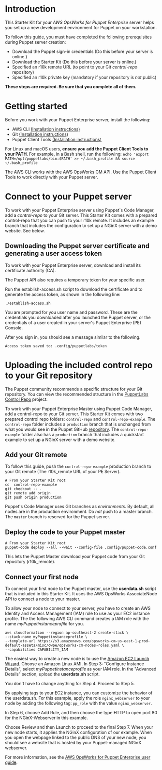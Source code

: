 Introduction
============

This Starter Kit for your _AWS OpsWorks for Puppet Enterprise_ server helps you set up a new development environment for Puppet on your workstation.

To follow this guide, you must have completed the following prerequisites during Puppet server creation:

- Download the Puppet sign-in credentials (Do this before your server is online.)
- Download the Starter Kit (Do this before your server is online.)
- Specified an r10k remote URL (to point to your Git _control-repo_ repository)
- Specified an r10k private key (mandatory if your repository is _not_ public)

**These steps are required. Be sure that you complete all of them.**


Getting started
===============

Before you work with your Puppet Enterprise server, install the following:

- AWS CLI [(Installation instructions)](http://docs.aws.amazon.com/cli/latest/userguide/installing.html)
- Git [(Installation instructions)](https://git-scm.com/book/en/v2/Getting-Started-Installing-Git)
- Puppet Client Tools [(Installation instructions)](https://puppet.com/download-puppet-enterprise-client-tools)

For Linux and macOS users, **ensure you add the Puppet Client Tools to your PATH**. For example, in a Bash shell, run the following: `echo 'export PATH=/opt/puppetlabs/bin:$PATH' >> ~/.bash_profile && source ~/.bash_profile`

The AWS CLI works with the AWS OpsWorks CM API. Use the Puppet Client Tools to work directly with your Puppet server.


Connect to your Puppet server
=============================
To work with your Puppet Enterprise server using Puppet´s Code Manager, add a _control-repo_ to your Git server. This Starter Kit comes with a prepared control-repo that you can push to your r10k remote. It includes an example branch that includes the configuration to set up a NGinX server with a demo website. See below.

## Downloading the Puppet server certificate and generating a user access token

To work with your Puppet Enterprise server, download and install its certificate authority (CA).

The Puppet API also requires a temporary token for your specific user.

Run the establish-access.sh script to download the certificate and to generate the access token, as shown in the following line:

```
./establish-access.sh
```

You are prompted for you user name and password. These are the credentials you downloaded after you launched the Puppet server, or the credentials of a user created in your server's Puppet Enterprise (PE) Console.

After you sign in, you should see a message similar to the following.
```
Access token saved to: .config/puppetlabs/token
```

Uploading the included control repo to your Git repository
==========================================================
The Puppet community recommends a specific structure for your Git repository. You can view the recommended structure in the [PuppetLabs Control Repo](https://github.com/puppetlabs/control-repo) project.

To work with your Puppet Enterprise Master using Puppet Code Manager, add a control-repo to your Git server. This Starter Kit comes with two prepared control repo folders: `control-repo` and `control-repo-example`. The `control-repo` folder includes a `production` branch that is unchanged from what you would see in the Puppet GitHub [repository](https://github.com/puppetlabs/control-repo). The `control-repo-example` folder also has a `production` branch that includes a quickstart example to set up a NGinX server with a demo website.

## Add your Git remote
To follow this guide, push the `control-repo-example` production branch to your Git remote (The r10k_remote URL of your PE Server).

```
# From your Starter Kit root
cd  control-repo-example
git checkout -- .
git remote add origin 
git push origin production
```

Puppet's Code Manager uses Git branches as _environments_. By default, all nodes are in the production environment.
Do _not_ push to a master branch. The `master` branch is reserved for the Puppet server.

## Deploy the code to your Puppet master
```
# From your Starter Kit root
puppet-code deploy --all --wait --config-file .config/puppet-code.conf
```

This lets the Puppet Master download your Puppet code from your Git repository (r10k_remote).

## Connect your first node
To connect your first node to the Puppet master, use the **userdata.sh** script that is included in this Starter Kit. It uses the AWS OpsWorks AssociateNode API to connect a node to your master.

To allow your node to connect to your server, you have to create an AWS Identity and Access Management (IAM) role to use as your EC2 instance profile. The the following AWS CLI command creates a IAM role with the name _myPuppetinstanceprofile_ for you.

```
aws cloudformation --region ap-southeast-2 create-stack \
--stack-name myPuppetinstanceprofile \
--template-url https://s3.amazonaws.com/opsworks-cm-us-east-1-prod-default-assets/misc/owpe/opsworks-cm-nodes-roles.yaml \
--capabilities CAPABILITY_IAM
```

The easiest way to create a new node is to use the [Amazon EC2 Launch Wizard](http://docs.aws.amazon.com/AWSEC2/latest/UserGuide/launching-instance.html). Choose an Amazon Linux AMI. In Step 3: "Configure Instance Details", select _myPuppetinstanceprofile_ as your IAM role. In the "Advanced Details" section, upload the **userdata.sh** script.

You don't have to change anything for Step 4. Proceed to Step 5.

By applying tags to your EC2 instance, you can customize the behavior of the userdata.sh. For this example, apply the role `nginx_webserver` to your node by adding the following tag: `pp_role` with the value `nginx_webserver`.

In Step 6, choose Add Rule, and then choose the type HTTP to open port 80 for the NGinX-Webserver in this example.

Choose Review and then Launch to proceed to the final Step 7. When your new node starts, it applies the NGinX configuration of our example. When you open the webpage linked to the public DNS of your new node, you should see a website that is hosted by your Puppet-managed NGinX webserver.

For more information, see the [AWS OpsWorks for Puppet Enterprise user guide](http://docs.aws.amazon.com/opsworks/latest/userguide/opspup-unattend-assoc.html).



